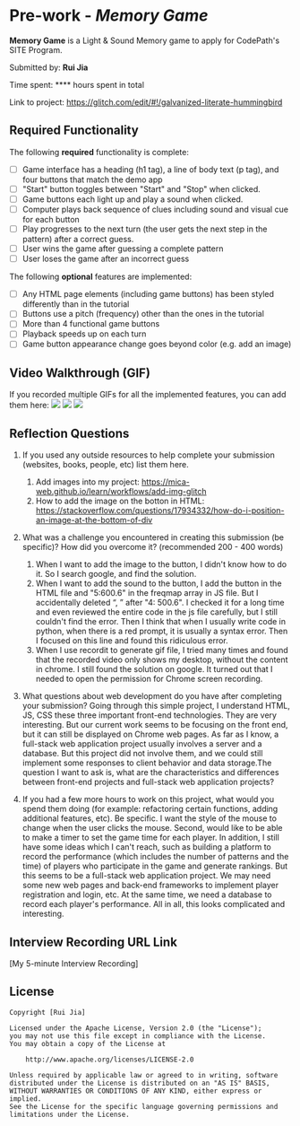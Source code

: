 # Pre-work - *Memory Game*

**Memory Game** is a Light & Sound Memory game to apply for CodePath's SITE Program. 

Submitted by: **Rui Jia**

Time spent: **** hours spent in total

Link to project:  https://glitch.com/edit/#!/galvanized-literate-hummingbird

## Required Functionality

The following **required** functionality is complete:

* [ ] Game interface has a heading (h1 tag), a line of body text (p tag), and four buttons that match the demo app
* [ ] "Start" button toggles between "Start" and "Stop" when clicked. 
* [ ] Game buttons each light up and play a sound when clicked. 
* [ ] Computer plays back sequence of clues including sound and visual cue for each button
* [ ] Play progresses to the next turn (the user gets the next step in the pattern) after a correct guess. 
* [ ] User wins the game after guessing a complete pattern
* [ ] User loses the game after an incorrect guess

The following **optional** features are implemented:

* [ ] Any HTML page elements (including game buttons) has been styled differently than in the tutorial
* [ ] Buttons use a pitch (frequency) other than the ones in the tutorial
* [ ] More than 4 functional game buttons
* [ ] Playback speeds up on each turn
* [ ] Game button appearance change goes beyond color (e.g. add an image)

## Video Walkthrough (GIF)

If you recorded multiple GIFs for all the implemented features, you can add them here:
![](http://g.recordit.co/RXcqLhKGvh.gif)
![](http://g.recordit.co/QK97Cj9ZVn.gif)
![](http://g.recordit.co/aGWnFal8om.gif)


## Reflection Questions
1. If you used any outside resources to help complete your submission (websites, books, people, etc) list them here. 
   
   1) Add images into my project: https://mica-web.github.io/learn/workflows/add-img-glitch
   2) How to add the image on the botton in HTML: https://stackoverflow.com/questions/17934332/how-do-i-position-an-image-at-the-bottom-of-div

2. What was a challenge you encountered in creating this submission (be specific)? How did you overcome it? (recommended 200 - 400 words) 
   1) When I want to add the image to the button, I didn't know how to do it. So I search google, and find the solution. 
   2) When I want to add the sound to the button, I add the button in the HTML file and "5:600.6" in the freqmap array in JS file.  But I accidentally deleted “, ” after "4: 500.6". I checked it for a long time and even reviewed the entire code in the js file carefully, but I still couldn't find the error.  Then I think that when I usually write code in python, when there is a red prompt, it is usually a syntax error. Then I focused on this line and found this ridiculous error.
   3) When I use recordit to generate gif file, I tried many times and found that the recorded video only shows my desktop, without the content in chrome. I still found the solution on google. It turned out that I needed to open the permission for Chrome screen recording.

3. What questions about web development do you have after completing your submission?
Going through this simple project, I understand HTML, JS, CSS these three important front-end technologies. They are very interesting. But our current work seems to be focusing on the front end, but it can still be displayed on Chrome web pages. As far as I know, a full-stack web application project usually involves a server and a database. But this project did not involve them, and we could still implement some responses to client behavior and data storage.The question I want to ask is, what are the characteristics and differences between front-end projects and full-stack web application projects?

4. If you had a few more hours to work on this project, what would you spend them doing (for example: refactoring certain functions, adding additional features, etc). Be specific.
I want the style of the mouse to change when the user clicks the mouse. Second, would like to be able to make a timer to set the game time for each player. In addition,  I still have some ideas which I can't reach, such as building a platform to record the performance (which includes the number of patterns and the time) of players who participate in the game and generate rankings. But this seems to be a full-stack web application project. We may need some new web pages and back-end frameworks to implement player registration and login, etc. At the same time, we need a database to record each player's performance. All in all, this looks complicated and interesting.

## Interview Recording URL Link

[My 5-minute Interview Recording]





## License

    Copyright [Rui Jia]

    Licensed under the Apache License, Version 2.0 (the "License");
    you may not use this file except in compliance with the License.
    You may obtain a copy of the License at

        http://www.apache.org/licenses/LICENSE-2.0

    Unless required by applicable law or agreed to in writing, software
    distributed under the License is distributed on an "AS IS" BASIS,
    WITHOUT WARRANTIES OR CONDITIONS OF ANY KIND, either express or implied.
    See the License for the specific language governing permissions and
    limitations under the License.
